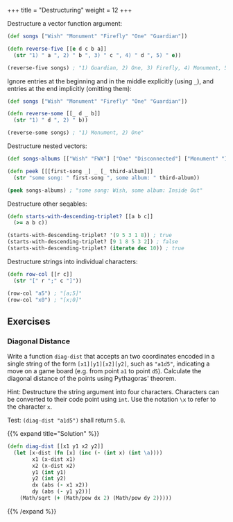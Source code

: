 +++
title = "Destructuring"
weight = 12
+++

Destructure a vector function argument:

```clojure
(def songs ["Wish" "Monument" "Firefly" "One" "Guardian"])

(defn reverse-five [[e d c b a]]
  (str "1) " a ", 2) " b ", 3) " c ", 4) " d ", 5) " e))

(reverse-five songs) ; "1) Guardian, 2) One, 3) Firefly, 4) Monument, 5) Wish"
```

Ignore entries at the beginning and in the middle explicitly (using
`_`), and entries at the end implicitly (omitting them):

```clojure
(def songs ["Wish" "Monument" "Firefly" "One" "Guardian"])

(defn reverse-some [[_ d _ b]]
  (str "1) " d ", 2) " b))

(reverse-some songs) ; "1) Monument, 2) One"
```

Destructure nested vectors:

```clojure
(def songs-albums [["Wish" "FWX"] ["One" "Disconnected"] ["Monument" "Inside Out"]])

(defn peek [[[first-song _] _ [_ third-album]]]
  (str "some song: " first-song ", some album: " third-album))

(peek songs-albums) ; "some song: Wish, some album: Inside Out"
```

Destructure other seqables:

```clojure
(defn starts-with-descending-triplet? [[a b c]]
  (>= a b c))

(starts-with-descending-triplet? '(9 5 3 1 8)) ; true
(starts-with-descending-triplet? [9 1 8 5 3 2]) ; false
(starts-with-descending-triplet? (iterate dec 10)) ; true
```

Destructure strings into individual characters:

```clojure
(defn row-col [[r c]]
  (str "[" r ";" c "]"))

(row-col "a5") ; "[a;5]"
(row-col "x0") ; "[x;0]"
```

## Exercises

### Diagonal Distance

Write a function `diag-dist` that accepts an two coordinates encoded
in a single string of the form `[x1][y1][x2][y2]`, such as `"a1d5"`,
indicating a move on a game board (e.g. from point `a1` to point
`d5`). Calculate the diagonal distance of the points using Pythagoras'
theorem.

Hint: Destructure the string argument into four characters. Characters
can be converted to their code point using `int`. Use the notation
`\x` to refer to the character `x`.

Test: `(diag-dist "a1d5")` shall return `5.0`.

{{% expand title="Solution" %}}
```clojure
(defn diag-dist [[x1 y1 x2 y2]]
  (let [x-dist (fn [x] (inc (- (int x) (int \a))))
        x1 (x-dist x1)
        x2 (x-dist x2)
        y1 (int y1)
        y2 (int y2)
        dx (abs (- x1 x2))
        dy (abs (- y1 y2))]
    (Math/sqrt (+ (Math/pow dx 2) (Math/pow dy 2)))))
```
{{% /expand %}}